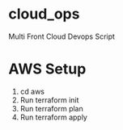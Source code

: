 # cloud_ops
Multi Front Cloud Devops Script

# AWS Setup
1. cd aws
2. Run terraform init
3. Run terraform plan
4. Run terraform apply
